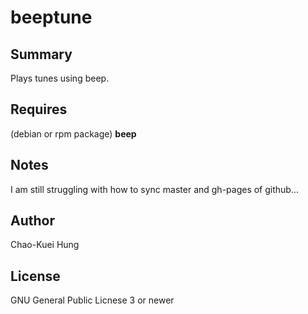 # beeptune #

## Summary ##

Plays tunes using beep.


## Requires ##

(debian or rpm package) **beep**

## Notes ##

I am still struggling with how to sync master and gh-pages of github...

## Author ##

Chao-Kuei Hung

## License ##

GNU General Public Licnese 3 or newer
